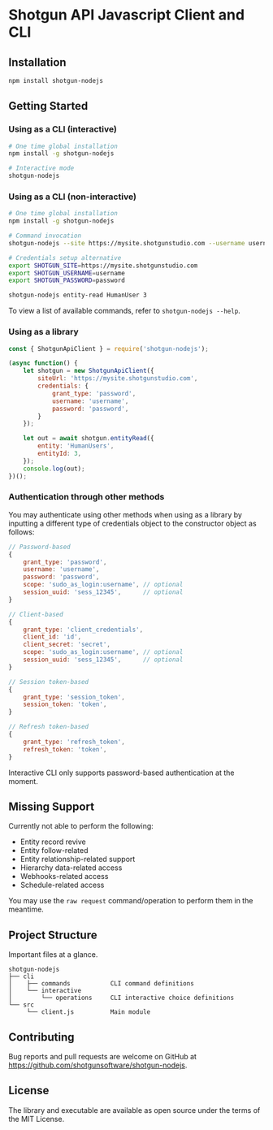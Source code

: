 # Shotgun API Javascript Client and CLI

## Installation
```sh
npm install shotgun-nodejs
```

## Getting Started

### Using as a CLI (interactive)

```sh
# One time global installation
npm install -g shotgun-nodejs

# Interactive mode
shotgun-nodejs
```

### Using as a CLI (non-interactive)

```sh
# One time global installation
npm install -g shotgun-nodejs

# Command invocation
shotgun-nodejs --site https://mysite.shotgunstudio.com --username username --password password entity-read HumanUser 3

# Credentials setup alternative
export SHOTGUN_SITE=https://mysite.shotgunstudio.com
export SHOTGUN_USERNAME=username
export SHOTGUN_PASSWORD=password

shotgun-nodejs entity-read HumanUser 3
```

To view a list of available commands, refer to `shotgun-nodejs --help`.

### Using as a library
```javascript
const { ShotgunApiClient } = require('shotgun-nodejs');

(async function() {
	let shotgun = new ShotgunApiClient({
		siteUrl: 'https://mysite.shotgunstudio.com',
		credentials: {
			grant_type: 'password',
			username: 'username',
			password: 'password',
		}
	});

	let out = await shotgun.entityRead({
		entity: 'HumanUsers',
		entityId: 3,
	});
	console.log(out);
})();
```

### Authentication through other methods

You may authenticate using other methods when using as a library by inputting
a different type of credentials object to the constructor object as follows:

```javascript
// Password-based
{
	grant_type: 'password',
	username: 'username',
	password: 'password',
	scope: 'sudo_as_login:username', // optional
	session_uuid: 'sess_12345',      // optional
}

// Client-based
{
	grant_type: 'client_credentials',
	client_id: 'id',
	client_secret: 'secret',
	scope: 'sudo_as_login:username', // optional
	session_uuid: 'sess_12345',      // optional
}

// Session token-based
{
	grant_type: 'session_token',
	session_token: 'token',
}

// Refresh token-based
{
	grant_type: 'refresh_token',
	refresh_token: 'token',
}
```

Interactive CLI only supports password-based authentication at the moment.

## Missing Support

Currently not able to perform the following:

- Entity record revive
- Entity follow-related
- Entity relationship-related support
- Hierarchy data-related access
- Webhooks-related access
- Schedule-related access

You may use the `raw request` command/operation to perform them in the meantime.

## Project Structure

Important files at a glance.

```
shotgun-nodejs
├── cli
│    ├── commands           CLI command definitions
│    └── interactive
│        └── operations     CLI interactive choice definitions
└── src
     └── client.js          Main module
```

## Contributing

Bug reports and pull requests are welcome on GitHub at https://github.com/shotgunsoftware/shotgun-nodejs.

## License

The library and executable are available as open source under the terms of the MIT License.
